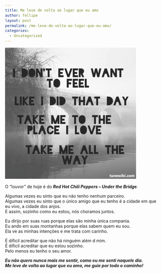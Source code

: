 ```yaml
---
title: Me leve de volta ao lugar que eu amo
author: fellipe
layout: post
permalink: /me-leve-de-volta-ao-lugar-que-eu-amo/
categories:
  - Uncategorized
---
```

[<img class="wp-image-379 aligncenter" alt="3f583341525e185f030f121000b793ed" src="/img/posts//2015/09/3f583341525e185f030f121000b793ed.jpg" width="432" height="432" />][1]

<p style="text-align: left;">
  O &#8220;louvor&#8221; de hoje é do <strong><em>Red Hot Chili Peppers &#8211; Under the Bridge</em></strong>.
</p>

Algumas vezes eu sinto que eu não tenho nenhum parceiro.  
Algumas vezes eu sinto que o único amigo que eu tenho é a cidade em que eu vivo, a cidade dos anjos.  
E assim, sozinho como eu estou, nós choramos juntos.

Eu dirijo por suas ruas porque elas são minha única compania.  
Eu ando em suas montanhas porque elas sabem quem eu sou.  
Ela ve as minhas intenções e me trata com carinho.

É dificil acreditar que não há ninguém além d mim.  
É dificil acreditar que eu estou sozinho.  
Pelo menos eu tenho o seu amor.

***Eu não quero nunca mais me sentir, como eu me senti naquele dia.***  
***Me leve de volta ao lugar que eu amo, me guie por todo o caminho!***

&nbsp;

 [1]: /img/posts//2015/09/3f583341525e185f030f121000b793ed.jpg